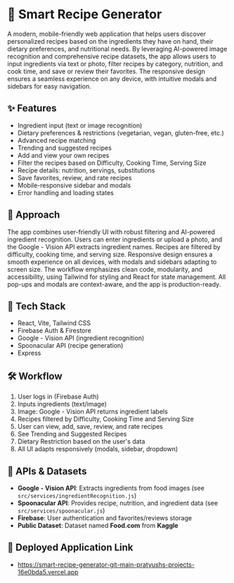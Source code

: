# 🍳 Smart Recipe Generator

A modern, mobile-friendly web application that helps users discover personalized recipes based on the ingredients they have on hand, their dietary preferences, and nutritional needs. By leveraging AI-powered image recognition and comprehensive recipe datasets, the app allows users to input ingredients via text or photo, filter recipes by category, nutrition, and cook time, and save or review their favorites. The responsive design ensures a seamless experience on any device, with intuitive modals and sidebars for easy navigation.


## ✨ Features

- Ingredient input (text or image recognition)
- Dietary preferences & restrictions (vegetarian, vegan, gluten-free, etc.)
- Advanced recipe matching
- Trending and suggested recipes
- Add and view your own recipes
- Filter the recipes based on Difficulty, Cooking Time, Serving Size  
- Recipe details: nutrition, servings, substitutions
- Save favorites, review, and rate recipes
- Mobile-responsive sidebar and modals
- Error handling and loading states


## 🚀 Approach

The app combines user-friendly UI with robust filtering and AI-powered ingredient recognition. Users can enter ingredients or upload a photo, and the Google - Vision API extracts ingredient names. Recipes are filtered by difficulty, cooking time, and serving size. Responsive design ensures a smooth experience on all devices, with modals and sidebars adapting to screen size. The workflow emphasizes clean code, modularity, and accessibility, using Tailwind for styling and React for state management. All pop-ups and modals are context-aware, and the app is production-ready.


## 📌 Tech Stack

- React, Vite, Tailwind CSS
- Firebase Auth & Firestore
- Google - Vision API (ingredient recognition)
- Spoonacular API (recipe generation)
- Express


## 🛠️ Workflow

1. User logs in (Firebase Auth)
2. Inputs ingredients (text/image)
3. Image: Google - Vision API returns ingredient labels
4. Recipes filtered by Difficulty, Cooking Time and Serving Size
5. User can view, add, save, review, and rate recipes
6. See Trending and Suggested Recipes 
7. Dietary Restriction based on the user's data
7. All UI adapts responsively (modals, sidebar, dropdown)


## 📢 APIs & Datasets

- **Google - Vision API**: Extracts ingredients from food images (see `src/services/ingredientRecognition.js`)
- **Spoonacular API**: Provides recipe, nutrition, and ingredient data (see `src/services/spoonacular.js`)
- **Firebase**: User authentication and favorites/reviews storage
- **Public Dataset**: Dataset named **Food.com** from **Kaggle**


## 📢 Deployed Application Link

- https://smart-recipe-generator-git-main-pratyushs-projects-16e0bda5.vercel.app



